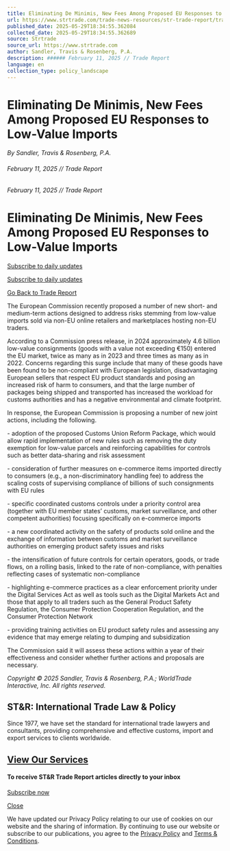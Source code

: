 ```yaml
---
title: Eliminating De Minimis, New Fees Among Proposed EU Responses to Low-Value Imports
url: https://www.strtrade.com/trade-news-resources/str-trade-report/trade-report/february/eliminating-de-minimis-new-fees-among-proposed-eu-responses-to-low-value-imports
published_date: 2025-05-29T18:34:55.362084
collected_date: 2025-05-29T18:34:55.362689
source: Strtrade
source_url: https://www.strtrade.com
author: Sandler, Travis & Rosenberg, P.A.
description: ###### February 11, 2025 // Trade Report
language: en
collection_type: policy_landscape
---
```


# Eliminating De Minimis, New Fees Among Proposed EU Responses to Low-Value Imports

*By Sandler, Travis & Rosenberg, P.A.*

###### February 11, 2025 // Trade Report

###### February 11, 2025 // Trade Report

# Eliminating De Minimis, New Fees Among Proposed EU Responses to Low-Value Imports

[Subscribe to daily updates](https://www.strtrade.com/trade-news-resources/subscribe)

[Subscribe to daily updates](https://www.strtrade.com/trade-news-resources/subscribe)

[Go Back to Trade Report](https://www.strtrade.com/trade-news-resources/str-trade-report/trade-report)

The European Commission recently proposed a number of new short- and medium-term actions designed to address risks stemming from low-value imports sold via non-EU online retailers and marketplaces hosting non-EU traders.

According to a Commission press release, in 2024 approximately 4.6 billion low-value consignments (goods with a value not exceeding €150) entered the EU market, twice as many as in 2023 and three times as many as in 2022. Concerns regarding this surge include that many of these goods have been found to be non-compliant with European legislation, disadvantaging European sellers that respect EU product standards and posing an increased risk of harm to consumers, and that the large number of packages being shipped and transported has increased the workload for customs authorities and has a negative environmental and climate footprint.

In response, the European Commission is proposing a number of new joint actions, including the following.

\- adoption of the proposed Customs Union Reform Package, which would allow rapid implementation of new rules such as removing the duty exemption for low-value parcels and reinforcing capabilities for controls such as better data-sharing and risk assessment

\- consideration of further measures on e-commerce items imported directly to consumers (e.g., a non-discriminatory handling fee) to address the scaling costs of supervising compliance of billions of such consignments with EU rules

\- specific coordinated customs controls under a priority control area (together with EU member states’ customs, market surveillance, and other competent authorities) focusing specifically on e-commerce imports

\- a new coordinated activity on the safety of products sold online and the exchange of information between customs and market surveillance authorities on emerging product safety issues and risks

\- the intensification of future controls for certain operators, goods, or trade flows, on a rolling basis, linked to the rate of non-compliance, with penalties reflecting cases of systematic non-compliance

\- highlighting e-commerce practices as a clear enforcement priority under the Digital Services Act as well as tools such as the Digital Markets Act and those that apply to all traders such as the General Product Safety Regulation, the Consumer Protection Cooperation Regulation, and the Consumer Protection Network

\- providing training activities on EU product safety rules and assessing any evidence that may emerge relating to dumping and subsidization

The Commission said it will assess these actions within a year of their effectiveness and consider whether further actions and proposals are necessary.

_Copyright © 2025 Sandler, Travis & Rosenberg, P.A.; WorldTrade Interactive, Inc. All rights reserved._

## ST&R: International Trade Law & Policy

Since 1977, we have set the standard for international trade lawyers and consultants, providing comprehensive and effective customs, import and export services to clients worldwide.

## [View Our Services](https://www.strtrade.com/services)

#### To receive ST&R Trade Report articles directly to your inbox

[Subscribe now](https://www.strtrade.com/trade-news-resources/subscribe)

[Close](javascript:;)

We have updated our Privacy Policy relating to our use of cookies on our website and the sharing of information. By continuing to use our website or subscribe to our publications, you agree to the [Privacy Policy](https://www.strtrade.com/privacy-policy) and [Terms & Conditions](https://www.strtrade.com/terms-conditions).